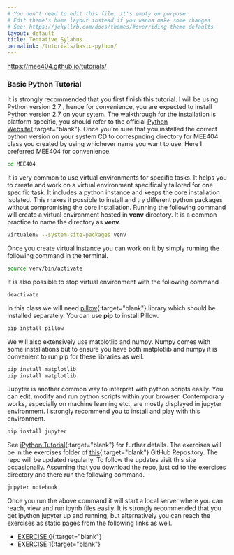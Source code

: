 ```yaml
---
# You don't need to edit this file, it's empty on purpose.
# Edit theme's home layout instead if you wanna make some changes
# See: https://jekyllrb.com/docs/themes/#overriding-theme-defaults
layout: default
title: Tentative Sylabus
permalink: /tutorials/basic-python/
---
```

https://mee404.github.io/tutorials/

### **Basic Python Tutorial**

It is strongly recommended that you first finish this tutorial. I will be using Python version 2.7 , hence for convenience, you are expected to install Python version 2.7 on your sytem. The walkthrough for the installation is platform specific, you should refer to the official [Python Website](https://www.python.org){:target="blank"}. Once you're sure that you installed the correct python version on your system CD to correspnding directory for MEE404 class you created by using whichever name you want to use. Here I preferred MEE404 for convenience.

```sh
cd MEE404
```

It is very common to use virtual environments for specific tasks. It helps you to create and work on a virtual environment specifically tailored for one specific task. It includes a python instance and keeps the core installation isolated. This makes it possible to install and try different python packages without compromising the core installation. Running the following command will create a virtual environment hosted in **venv** directory. It is a common practice to name the directory as **venv**.

```sh
virtualenv --system-site-packages venv
```

Once you create virtual instance you can work on it by simply running the following command in the terminal. 

```sh
source venv/bin/activate
```

It is also possible to stop virtual environment with the following command

```sh
deactivate
```

In this class we will need [pillow](https://pillow.readthedocs.io/en/latest/installation.html){:target="blank"} library which should be installed separately. You can use **pip** to install Pillow.

```sh
pip install pillow
```

We will also extensively use matplotlib and numpy. Numpy comes with some installations but to ensure you have both matplotlib and numpy it is convenient to run pip for these libraries as well. 

```sh
pip install matplotlib
pip install matplotlib
```

Jupyter  is another common way to interpret with python scripts easily. You can edit, modify and run python scripts within your browser. Contemporary works, especially on machine learning etc., are mostly displayed in jupyter environment. I strongly recommend you to install and play with this environment. 

```sh
pip install jupyter
```

See [iPython Tutorial](/tutorials/ipython-tutorial/){:target="blank"} for further details. The exercises will be in the exercises folder of [this](https://github.com/mee404/mee404.github.io){:target="blank"}  GitHub Repository. The repo will be updated regularly. To follow the updates visit this site occasionally. Assuming that you download the repo, just cd to the exercises directory and there run the following command.

```sh
jupyter notebook
```
Once you run the above command it will start a local server where you can reach, view and run ipynb files easily. It is strongly recommended that you get ipython jupyter up and running, but alternatively you can reach the exercises as static pages from the following links as well.

- [EXERCISE 0](/exercises/exercise00){:target="blank"}
- [EXERCISE 1](/exercises/exercise01){:target="blank"}
